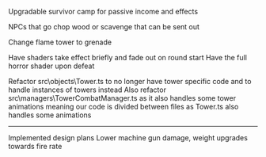 Upgradable survivor camp for passive income and effects

NPCs that go chop wood or scavenge that can be sent out

Change flame tower to grenade

Have shaders take effect briefly and fade out on round start
Have the full horror shader upon defeat

Refactor src\objects\Tower.ts to no longer have tower specific code and to handle instances of towers instead
Also refactor  
src\managers\TowerCombatManager.ts as it also handles some tower animations meaning our code is divided between files as Tower.ts also handles some animations


---

Implemented design plans
Lower machine gun damage, weight upgrades towards fire rate
